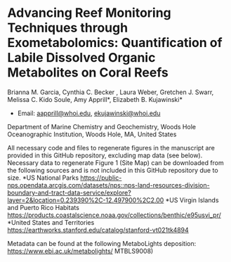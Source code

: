 # Advancing Reef Monitoring Techniques through Exometabolomics: Quantification of Labile Dissolved Organic Metabolites on Coral Reefs

Brianna M. Garcia, Cynthia C. Becker , Laura Weber, Gretchen J. Swarr, Melissa C. Kido Soule, Amy Apprill*, Elizabeth B. Kujawinski* 
* Email: aapprill@whoi.edu, ekujawinski@whoi.edu 

Department of Marine Chemistry and Geochemistry, Woods Hole Oceanographic Institution, Woods Hole, MA, United States


All necessary code and files to regenerate figures in the manuscript are provided in this GitHub repository, excluding map data (see below).
Necessary data to regenerate Figure 1 (Site Map) can be downloaded from the following sources and is not included in this GitHub repository due to size.
*US National Parks <https://public-nps.opendata.arcgis.com/datasets/nps::nps-land-resources-division-boundary-and-tract-data-service/explore?layer=2&location=0.239390%2C-12.497900%2C2.00>
*US Virgin Islands and Puerto Rico Habitats <https://products.coastalscience.noaa.gov/collections/benthic/e95usvi_pr/>
*United States and Territories <https://earthworks.stanford.edu/catalog/stanford-vt021tk4894> 


Metadata can be found at the following MetaboLights deposition: https://www.ebi.ac.uk/metabolights/ MTBLS9008)


 
